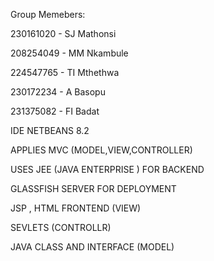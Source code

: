 Group Memebers: 

230161020 - SJ Mathonsi     

208254049 - MM Nkambule      

224547765 - TI Mthethwa     

230172234 - A  Basopu      

231375082 - FI Badat    

IDE NETBEANS 8.2

APPLIES MVC (MODEL,VIEW,CONTROLLER)

USES JEE (JAVA ENTERPRISE ) FOR BACKEND

GLASSFISH SERVER FOR DEPLOYMENT

JSP , HTML FRONTEND (VIEW)

SEVLETS (CONTROLLR)

JAVA CLASS AND INTERFACE (MODEL)
